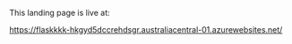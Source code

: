 This landing page is live at:

https://flaskkkk-hkgyd5dccrehdsgr.australiacentral-01.azurewebsites.net/
